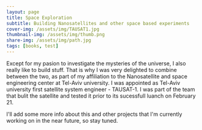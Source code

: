 ```yaml
---
layout: page
title: Space Exploration
subtitle: Building Nanosatellites and other space based experiments
cover-img: /assets/img/TAUSAT1.jpg
thumbnail-img: /assets/img/thumb.png
share-img: /assets/img/path.jpg
tags: [books, test]
---
```


Except for my pasion to investigate the mysteries of the universe, I also really like to build stuff. That is why I was very delighted to combine between the two, as part of my affiliation to the Nanosatellite and space engineering center at Tel-Aviv university. I was appointed as Tel-Aviv university first satellite system engineer - TAUSAT-1. I was part of the team that bulit the satellite and tested it prior to its sucessfull luanch on February 21.

I'll add some more info about this and other projects that I'm currently working on in the near future, so stay tuned.
